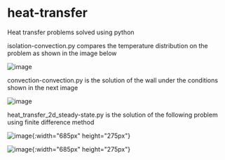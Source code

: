 # heat-transfer
Heat transfer problems solved using python

isolation-convection.py compares the temperature distribution on the problem as shown in the image below

![image](https://user-images.githubusercontent.com/93877655/140654834-754a0ed2-20ef-4277-bdf3-adeae7f5b426.png)

convection-convection.py is the solution of the wall under the conditions shown in the next image

![image](https://user-images.githubusercontent.com/93877655/140666845-11586d5f-0f88-433b-a0b9-cea77794ccd2.png)

heat_transfer_2d_steady-state.py is the solution of the following problem using finite difference method

![image](https://user-images.githubusercontent.com/93877655/141698764-e7e8e38f-96cb-4d66-977f-58e200de5f70.png){:width="685px" height="275px"}

![image](https://user-images.githubusercontent.com/93877655/141698805-d5c40b9f-340a-4aea-a4dc-ebab8ffb69aa.png){:width="685px" height="275px"}



